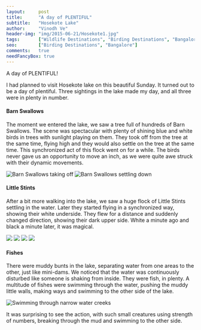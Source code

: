 ```yaml
---
layout:     post
title:      "A day of PLENTIFUL"
subtitle:   "Hosekote Lake"
author:     "Vinodh Ve"
header-img: "img/2015-06-21/Hosekote1.jpg"
tags:       ["Wildlife Destinations", "Birding Destinations", "Bangalore Wildlife", "Hoskote"]
seo:		["Birding Destinations", "Bangalore"]
comments:   true
needFancyBox: true
---
```


A day of PLENTIFUL!

I had planned to visit Hosekote lake on this beautiful Sunday. It turned out to be a day of plentiful. Three sightings in the lake made my day, and all three were in plenty in number.

<h4>Barn Swallows</h4>

The moment we entered the lake, we saw a tree full of hundreds of Barn Swallows. The scene was spectacular with plenty of shining blue and white birds in trees with sunlight playing on them. They took off from the tree at the same time, flying high and they would also settle on the tree at the same time. This synchronized act of this flock went on for a while. The birds never gave us an opportunity to move an inch, as we were quite awe struck with their dynamic movements. 

<img src="{{ site.baseurl}}/img/2015-06-21/Hosekote2.jpg" alt="Barn Swallows taking off">
<img src="{{ site.baseurl}}/img/2015-06-21/Hosekote3.jpg" alt="Barn Swallows settling down">

<h4>Little Stints</h4>

After a bit more walking into the lake, we saw a huge flock of Little Stints settling in the water. Later they started flying in a synchronized way, showing their white underside. They flew for a distance and suddenly changed direction, showing their dark upper side. White a minute ago and black a minute later, it was magical. 

<div class="w-entity-images">
	<a class="fancybox" rel="group" href="{{ site.baseurl }}/img/2015-06-21/Hosekote4.jpg"> <img class="w-customised-image-preview w-small-image-preview" src="{{ site.baseurl }}/img/2015-06-21/Hosekote4.jpg"></a>
	<a class="fancybox" rel="group" href="{{ site.baseurl }}/img/2015-06-21/Hosekote5.jpg"> <img class="w-customised-image-preview w-small-image-preview" src="{{ site.baseurl }}/img/2015-06-21/Hosekote5.jpg"></a>
	<a class="fancybox" rel="group" href="{{ site.baseurl }}/img/2015-06-21/Hosekote6.jpg"> <img class="w-customised-image-preview w-small-image-preview" src="{{ site.baseurl }}/img/2015-06-21/Hosekote6.jpg"></a>
	<a class="fancybox" rel="group" href="{{ site.baseurl }}/img/2015-06-21/Hosekote7.jpg"> <img class="w-customised-image-preview w-small-image-preview" src="{{ site.baseurl }}/img/2015-06-21/Hosekote7.jpg"></a>	
</div>

<h4>Fishes</h4>

There were muddy bunts in the lake, separating water from one areas to the other, just like mini-dams. We noticed that the water was continuously disturbed like someone is shaking from inside. They were fish, in plenty. A multitude of fishes were swimming through the water, pushing the muddy little walls, making ways and swimming to the other side of the lake. 

<img src="{{ site.baseurl}}/img/2015-06-21/Hosekote9.jpg" alt="Swimming through narrow water creeks">

It was surprising to see the action, with such small creatures using strength of numbers, breaking through the mud and swimming to the other side.

